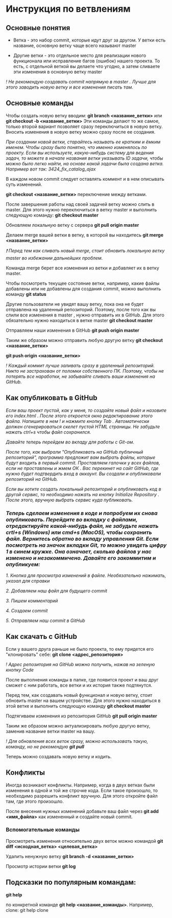 # **Инструкция по ветвлениям**

## **Основные понятия**
* Ветка - это набор commit, которые идут друг за другом. У ветки есть название, основную ветку чаще всего называют master

* Другие ветки - это отдельное место для реализации нового функционала или исправление багов (ошибок) нашего проекта. То есть, с отдельной веткой вы делаете что угодно, а затем сливаете эти изменения в основную ветку master

*! Не рекомендую создавать commit напрямую в master . Лучше для этого заводить новую ветку и все изменения писать там.*

## **Основные команды**

Чтобы создать новую ветку вводим:
**git branch <название_ветки>**
или **git checkout -b <название_ветки>**
Эти команды делают то же самое, только второй вариант позволяет сразу переключиться в новую ветку. Вносить изменения в новую ветку можно сразу после ее создания.

*При создании новой ветки, старайтесь называть ее кратким и ёмким именем. Чтобы сразу было понятно, что именно изменялось по проекту. Если вы используете, какую-нибудь систему для ведения задач, то можете в начале названия ветки указывать ID задачи, чтобы можно было легко найти, на основе какой задачи была создана ветка. Например вот так: 3424_fix_catalog_ajax*

В каждом новом commit следует оставлять коммент и в нем описывать суть изменений.

**git checkout <название_ветки>** переключение между ветками.

После завершения работы над своей задачей ветку можно слить в master. Для этого нужно переключиться в ветку master и выполнить следующую команду:
**git checkout master** 

Обновляем локальную ветку с сервера
**git pull origin master**

Делаем merge вашей ветки в ветку, в которой вы находитесь **git merge <название_ветки>**

*❗️ Перед тем как сливать новый merge, стоит обновить локальную ветку master во избежании дальнейших проблем.*

Команда merge берет все изменения из ветки и добавляет их в ветку master.

Чтобы посмотреть текущее состояние ветки, например, какие файлы добавлены или не добавлены для создания commit, можно выполнить команду **git status**

Другие пользователи не увидят вашу ветку, пока она не будет отправлена на удаленный репозиторий. Поэтому, после того как вы слили все изменения в master , нужно отправить их в GitHub. Для этого обязательно нужно находиться в ветке master **git checkout master**

Отправляем наши изменения в GitHub
**git push origin master**

Таким же образом можно отправить любую другую ветку **git checkout <название_ветки>**

**git push origin <название_ветки>**

*! Каждый коммит лучше заливать сразу в удаленный репозиторий. Никто не застрахован от поломки собственного ПК. Поэтому, чтобы не потерять все наработки, не забывайте сливать ваши изменения на GitHub.*

## **Как опубликовать в GitHub**

*Если ваш проект пустой, как у меня, то создайте новый файл и назовите его index.html . После этого откроется окно редактирование этого файла. Напишите в нем ! и нажмите кнопку Tab . Автоматически должен сгенерироваться скелет пустой HTML страницы. Не забудьте нажать ctrl+s чтобы файл сохранился.*

*Давайте теперь перейдем во вкладу для работы с Git-ом.*

*После того, как выбрали "Опубликовать на GitHub публичный репозиторий", программа предложит вам выбрать файлы, которые будут входить в первый commit. Проставляем галочки у всех файлов, если не проставлены и жмем ОК . Вас перекинет на сайт GitHub, где нужно будет подтвердить вход в аккаунт. Вы создали и опубликовали репозиторий на GitHub.*

*Если вы хотите создать локальный репозиторий и опубликовать код в другой сервис, то необходимо нажать на кнопку Initialize Repository . После этого, вручную выбрать сервис куда публиковать.*


### *Теперь сделаем изменения в коде и попробуем их снова опубликовать. Перейдите во вкладку с файлами, отредактируйте какой-нибудь файл, не забудьте нажать crtl+s (Windows) или cmd+s (MacOS), чтобы сохранить файл. Вернитесь обратно во вкладу управления Git. Если посмотреть на значок вкладки Git, то можно увидеть цифру 1 в синем кружке. Она означает, сколько файлов у нас изменено и незакоммичено. Давайте его закоммитим и опубликуем:*

*1. Кнопка для просмотра изменений в файле. Необязательно нажимать, указал для справки*

*2. Добавляем наш файл для будущего commit*

*3. Пишем комментарий*

*4. Создаем commit*

*5. Отправляем наш commit в GitHub*

## **Как скачать с GitHub**

Если у вашего друга раньше не было проекта, то ему придется его "клонировать" себе: **git clone <адрес_репозитория>**

*! Адрес репозитория на GitHub можно получить, нажав на зеленую кнопку Code*

После выполнения команды в папке, где появится проект и ваш друг сможет с ним работать, все ветки и их история также подтянутся.

Перед тем, как создавать новый функционал и новую ветку, стоит обновить master на вашем устройстве. Для этого нужно находиться в этой ветке и выполнить следующую команду **git checkout master**

Подтягиваем изменения из репозитория GitHub **git pull origin master**

Таким же образом можно актуализировать любую другую ветку, заменив название ветки master на вашу.

*! Для обновления всех веток сразу, можно использовать такую, команду, но не рекомендую **git pull***

Теперь можно создавать новую ветку и кодить.

## **Конфликты**
Иногда возникают конфликты. Например, когда в двух ветках были изменения в одной и той же строчке кода. Если такое произошло, то необходимо разрешить конфликт вручную. Для этого откройте файл там, где этого произошло. 

После внесения нужных изменений добавьте ваш файл через **git add <имя_файла>** как измененный и создайте новый commit.

### Вспомогательные команды
Просмотреть изменения относительно двух веток можно командой **git diff <исходная_ветка> <целевая_ветка>**

Удалить ненужную ветку **git branch -d <название_ветки>**

Просмотр истории ветки **git log**

## Подсказки по популярным командам:

**git help**

по конкретной команде
**git help <название_команды>**.
Например, clone: git help clone